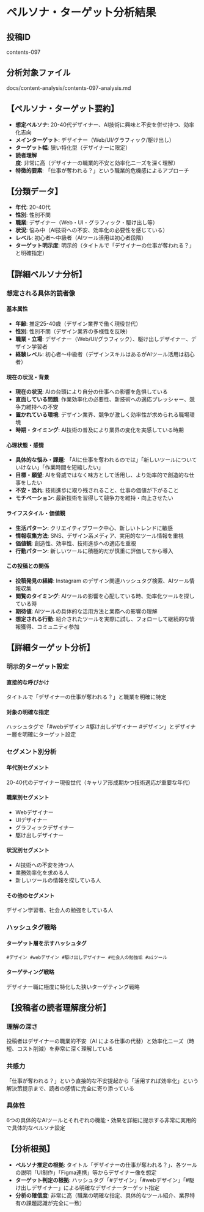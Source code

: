 # ペルソナ・ターゲット分析結果

## 投稿ID
contents-097

## 分析対象ファイル
docs/content-analysis/contents-097-analysis.md

## 【ペルソナ・ターゲット要約】
- **想定ペルソナ**: 20-40代デザイナー、AI技術に興味と不安を併せ持つ、効率化志向
- **メインターゲット**: デザイナー（Web/UI/グラフィック/駆け出し）
- **ターゲット幅**: 狭い特化型（デザイナーに限定）
- **読者理解度**: 非常に高（デザイナーの職業的不安と効率化ニーズを深く理解）
- **特徴的要素**: 「仕事が奪われる？」という職業的危機感によるアプローチ

## 【分類データ】
- **年代**: 20-40代
- **性別**: 性別不問
- **職業**: デザイナー（Web・UI・グラフィック・駆け出し等）
- **状況**: 悩み中（AI技術への不安、効率化の必要性を感じている）
- **レベル**: 初心者〜中級者（AIツール活用は初心者段階）
- **ターゲット明示度**: 明示的（タイトルで「デザイナーの仕事が奪われる？」と明確指定）

## 【詳細ペルソナ分析】

### 想定される具体的読者像
#### 基本属性
- **年齢**: 推定25-40歳（デザイン業界で働く現役世代）
- **性別**: 性別不問（デザイン業界の多様性を反映）
- **職業・立場**: デザイナー（Web/UI/グラフィック）、駆け出しデザイナー、デザイン学習者
- **経験レベル**: 初心者〜中級者（デザインスキルはあるがAIツール活用は初心者）

#### 現在の状況・背景
- **現在の状況**: AIの台頭により自分の仕事への影響を危惧している
- **直面している問題**: 作業効率化の必要性、新技術への適応プレッシャー、競争力維持への不安
- **置かれている環境**: デザイン業界、競争が激しく効率性が求められる職場環境
- **時期・タイミング**: AI技術の普及により業界の変化を実感している時期

#### 心理状態・感情
- **具体的な悩み・課題**: 「AIに仕事を奪われるのでは」「新しいツールについていけない」「作業時間を短縮したい」
- **目標・願望**: AIを脅威ではなく味方として活用し、より効率的で創造的な仕事をしたい
- **不安・恐れ**: 技術進歩に取り残されること、仕事の価値が下がること
- **モチベーション**: 最新技術を習得して競争力を維持・向上させたい

#### ライフスタイル・価値観
- **生活パターン**: クリエイティブワーク中心、新しいトレンドに敏感
- **情報収集方法**: SNS、デザイン系メディア、実用的なツール情報を重視
- **価値観**: 創造性、効率性、技術進歩への適応を重視
- **行動パターン**: 新しいツールに積極的だが慎重に評価してから導入

#### この投稿との関係
- **投稿発見の経緯**: Instagram のデザイン関連ハッシュタグ検索、AIツール情報収集
- **閲覧のタイミング**: AIツールの影響を心配している時、効率化ツールを探している時
- **期待値**: AIツールの具体的な活用方法と業務への影響の理解
- **想定される行動**: 紹介されたツールを実際に試し、フォローして継続的な情報獲得、コミュニティ参加

## 【詳細ターゲット分析】

### 明示的ターゲット設定
#### 直接的な呼びかけ
タイトルで「デザイナーの仕事が奪われる？」と職業を明確に特定

#### 対象の明確な指定
ハッシュタグで「#webデザイン #駆け出しデザイナー #デザイン」とデザイナー層を明確にターゲット設定

### セグメント別分析
#### 年代別セグメント
20-40代のデザイナー現役世代（キャリア形成期かつ技術適応が重要な年代）

#### 職業別セグメント
- Webデザイナー
- UIデザイナー
- グラフィックデザイナー
- 駆け出しデザイナー

#### 状況別セグメント
- AI技術への不安を持つ人
- 業務効率化を求める人
- 新しいツールの情報を探している人

#### その他のセグメント
デザイン学習者、社会人の勉強をしている人

### ハッシュタグ戦略
#### ターゲット層を示すハッシュタグ
`#デザイン #webデザイン #駆け出しデザイナー #社会人の勉強垢 #aiツール`

#### ターゲティング戦略
デザイナー職に極度に特化した狭いターゲティング戦略

## 【投稿者の読者理解度分析】
### 理解の深さ
投稿者はデザイナーの職業的不安（AI による仕事の代替）と効率化ニーズ（時短、コスト削減）を非常に深く理解している

### 共感力
「仕事が奪われる？」という直接的な不安提起から「活用すれば効率化」という解決策提示まで、読者の感情に完全に寄り添っている

### 具体性
6つの具体的なAIツールとそれぞれの機能・効果を詳細に提示する非常に実用的で具体的なペルソナ設定

## 【分析根拠】
- **ペルソナ推定の根拠**: タイトル「デザイナーの仕事が奪われる？」、各ツールの説明「UI制作」「Figma連携」等からデザイナー像を想定
- **ターゲット判定の根拠**: ハッシュタグ「#デザイン」「#webデザイン」「#駆け出しデザイナー」による明確なデザイナーターゲット指定
- **分析の確信度**: 非常に高（職業の明確な指定、具体的なツール紹介、業界特有の課題認識が完全に一致）